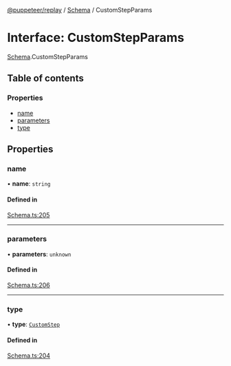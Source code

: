 [@puppeteer/replay](../README.md) / [Schema](../modules/Schema.md) / CustomStepParams

# Interface: CustomStepParams

[Schema](../modules/Schema.md).CustomStepParams

## Table of contents

### Properties

- [name](Schema.CustomStepParams.md#name)
- [parameters](Schema.CustomStepParams.md#parameters)
- [type](Schema.CustomStepParams.md#type)

## Properties

### name

• **name**: `string`

#### Defined in

[Schema.ts:205](https://github.com/puppeteer/replay/blob/main/src/Schema.ts#L205)

---

### parameters

• **parameters**: `unknown`

#### Defined in

[Schema.ts:206](https://github.com/puppeteer/replay/blob/main/src/Schema.ts#L206)

---

### type

• **type**: [`CustomStep`](../enums/Schema.StepType.md#customstep)

#### Defined in

[Schema.ts:204](https://github.com/puppeteer/replay/blob/main/src/Schema.ts#L204)
